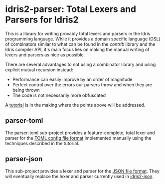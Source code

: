 # idris2-parser: Total Lexers and Parsers for Idris2

This is a library for writing provably total lexers and parsers
in the Idris programming language. While it provides a domain specific
language (DSL) of combinators similar to what can be found in the
*contrib* library and the Idris compiler API, it's main focus lies
on making the manual writing of lexers and parsers as nice as possible.

There are several advantages to not using a combinator library and
using explicit mutual recursion instead:

* Performance can easily improve by an order of magnitude
* Perfect control over the errors our parsers throw and when they are
  being thrown
* The code is not necessarily more obfuscated

A [tutorial](docs/src/Intro.md) is in the making where the points above
will be addressed.

## parser-toml

The parser-toml sub-project provides a feature-complete, total lexer
and parser for the [TOML config file format](https://toml.io/en/)
implemented manually using the techniques described in the tutorial.

## parser-json

This sub-project provides a lexer and parser for the
[JSON file format](https://en.wikipedia.org/wiki/JSON). They will eventually
replace the lexer and parser currently used in
[idris2-json](https://github.com/stefan-hoeck/idris2-json).

